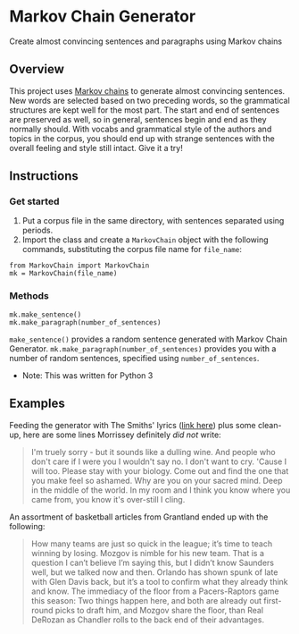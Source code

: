 # Markov Chain Generator
Create almost convincing sentences and paragraphs using Markov chains

## Overview
This project uses [Markov chains](https://en.wikipedia.org/wiki/Markov_chain) to generate almost convincing sentences. New words are selected based on two preceding words, so the grammatical structures are kept well for the most part. The start and end of sentences are preserved as well, so in general, sentences begin and end as they normally should. With vocabs and grammatical style of the authors and topics in the corpus, you should end up with strange sentences with the overall feeling and style still intact. Give it a try!

## Instructions
### Get started
1. Put a corpus file in the same directory, with sentences separated using periods.
2. Import the class and create a `MarkovChain` object with the following commands, substituting the corpus file name for `file_name`:
```
from MarkovChain import MarkovChain
mk = MarkovChain(file_name)
```
### Methods
```
mk.make_sentence()
mk.make_paragraph(number_of_sentences)
```
`make_sentence()` provides a random sentence generated with Markov Chain Generator. `mk.make_paragraph(number_of_sentences)` provides you with a number of random sentences, specified using `number_of_sentences`.

* Note: This was written for Python 3

## Examples
Feeding the generator with The Smiths' lyrics ([link here](http://www.cemetrygates.com/vault/smiths/lyricshandbook.txt)) plus some clean-up, here are some lines Morrissey definitely *did not* write:
> I'm truely sorry - but it sounds like a dulling wine. And people who don't care if I were you I wouldn't say no. I don't want to cry. 'Cause I will too. Please stay with your biology. Come out and find the one that you make feel so ashamed. Why are you on your sacred mind. Deep in the middle of the world. In my room and I think you know where you came from, you know it's over-still I cling.

An assortment of basketball articles from Grantland ended up with the following:
> How many teams are just so quick in the league; it’s time to teach winning by losing. Mozgov is nimble for his new team. That is a question I can’t believe I’m saying this, but I didn’t know Saunders well, but we talked now and then. Orlando has shown spunk of late with Glen Davis back, but it’s a tool to confirm what they already think and know. The immediacy of the floor from a Pacers-Raptors game this season: Two things happen here, and both are already out first-round picks to draft him, and Mozgov share the floor, than Real DeRozan as Chandler rolls to the back end of their advantages.
